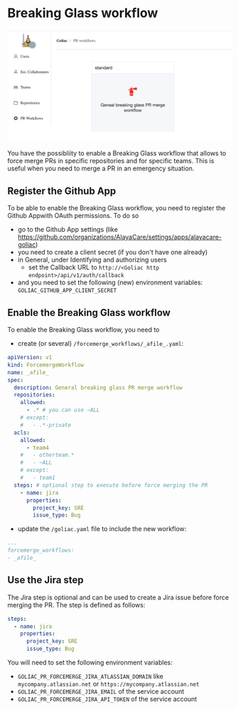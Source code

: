 # Breaking Glass workflow

![PR breaking glass](images/breakingglass.png)

You have the possibliity to enable a Breaking Glass workflow that allows to force merge PRs in specific repositories and for specific teams. This is useful when you need to merge a PR in an emergency situation.

## Register the Github App

To be able to enable the Breaking Glass workflow, you need to register the Github Appwith OAuth permissions. To do so

- go to the Github App settings (like https://github.com/organizations/AlayaCare/settings/apps/alayacare-goliac)
- you need to create a client secret (if you don't have one already)
- in General, under Identifying and authorizing users
    - set the Callback URL to `http://<Goliac http endpoint>/api/v1/auth/callback`
- and you need to set the following (new) environment variables: `GOLIAC_GITHUB_APP_CLIENT_SECRET` 

## Enable the Breaking Glass workflow

To enable the Breaking Glass workflow, you need to
- create (or several) `/forcemerge_workflows/_afile_.yaml`:

```yaml
apiVersion: v1
kind: ForcemergeWorkflow
name: _afile_
spec:
  description: General breaking glass PR merge workflow
  repositories:
    allowed:
      - .* # you can use ~ALL
    # except:
    #   - .*-private
  acls:
    allowed:
      - team4
    #   - otherteam.*
    #   - ~ALL
    # except:
    #   - team1
  steps: # optional step to execute before force merging the PR
    - name: jira
      properties:
        project_key: SRE
        issue_type: Bug
```

- update the `/goliac.yaml` file to include the new workflow:

```yaml
...
forcemerge_workflows:
- _afile_
```

## Use the Jira step

The Jira step is optional and can be used to create a Jira issue before force merging the PR. The step is defined as follows:

```yaml
steps:
  - name: jira
    properties:
      project_key: SRE
      issue_type: Bug
```

You will need to set the following environment variables:
- `GOLIAC_PR_FORCEMERGE_JIRA_ATLASSIAN_DOMAIN` like `mycompany.atlassian.net` or `https://mycompany.atlassian.net`
- `GOLIAC_PR_FORCEMERGE_JIRA_EMAIL` of the service account
- `GOLIAC_PR_FORCEMERGE_JIRA_API_TOKEN` of the service account
